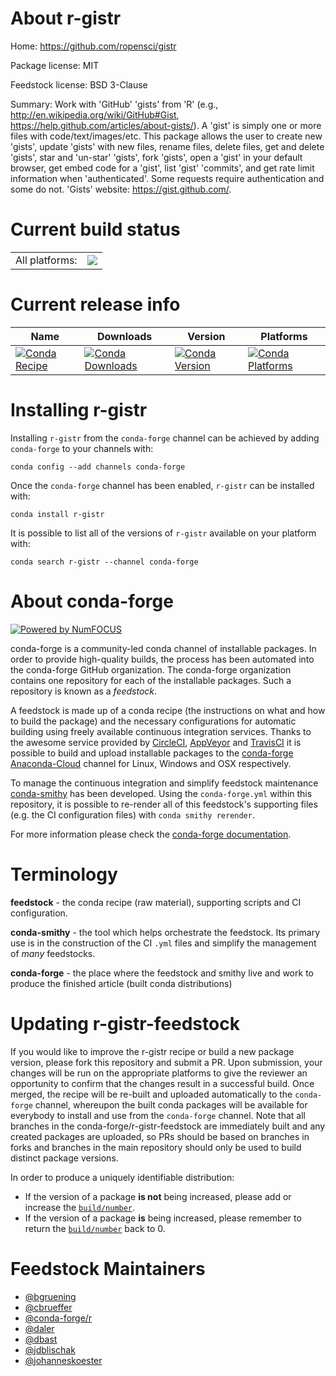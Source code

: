 About r-gistr
=============

Home: https://github.com/ropensci/gistr

Package license: MIT

Feedstock license: BSD 3-Clause

Summary: Work with 'GitHub' 'gists' from 'R' (e.g.,  <http://en.wikipedia.org/wiki/GitHub#Gist>,  <https://help.github.com/articles/about-gists/>). A 'gist' is simply one or more files with code/text/images/etc. This package allows the user to create new 'gists', update 'gists' with new files, rename files, delete files, get and delete 'gists', star and 'un-star' 'gists', fork 'gists', open a 'gist' in your default browser, get embed code for a 'gist', list 'gist' 'commits', and get rate limit information when 'authenticated'. Some requests require authentication and some do not. 'Gists' website:  <https://gist.github.com/>.



Current build status
====================


<table><tr><td>All platforms:</td>
    <td>
      <a href="https://dev.azure.com/conda-forge/feedstock-builds/_build/latest?definitionId=1195&branchName=master">
        <img src="https://dev.azure.com/conda-forge/feedstock-builds/_apis/build/status/r-gistr-feedstock?branchName=master">
      </a>
    </td>
  </tr>
</table>

Current release info
====================

| Name | Downloads | Version | Platforms |
| --- | --- | --- | --- |
| [![Conda Recipe](https://img.shields.io/badge/recipe-r--gistr-green.svg)](https://anaconda.org/conda-forge/r-gistr) | [![Conda Downloads](https://img.shields.io/conda/dn/conda-forge/r-gistr.svg)](https://anaconda.org/conda-forge/r-gistr) | [![Conda Version](https://img.shields.io/conda/vn/conda-forge/r-gistr.svg)](https://anaconda.org/conda-forge/r-gistr) | [![Conda Platforms](https://img.shields.io/conda/pn/conda-forge/r-gistr.svg)](https://anaconda.org/conda-forge/r-gistr) |

Installing r-gistr
==================

Installing `r-gistr` from the `conda-forge` channel can be achieved by adding `conda-forge` to your channels with:

```
conda config --add channels conda-forge
```

Once the `conda-forge` channel has been enabled, `r-gistr` can be installed with:

```
conda install r-gistr
```

It is possible to list all of the versions of `r-gistr` available on your platform with:

```
conda search r-gistr --channel conda-forge
```


About conda-forge
=================

[![Powered by NumFOCUS](https://img.shields.io/badge/powered%20by-NumFOCUS-orange.svg?style=flat&colorA=E1523D&colorB=007D8A)](http://numfocus.org)

conda-forge is a community-led conda channel of installable packages.
In order to provide high-quality builds, the process has been automated into the
conda-forge GitHub organization. The conda-forge organization contains one repository
for each of the installable packages. Such a repository is known as a *feedstock*.

A feedstock is made up of a conda recipe (the instructions on what and how to build
the package) and the necessary configurations for automatic building using freely
available continuous integration services. Thanks to the awesome service provided by
[CircleCI](https://circleci.com/), [AppVeyor](https://www.appveyor.com/)
and [TravisCI](https://travis-ci.org/) it is possible to build and upload installable
packages to the [conda-forge](https://anaconda.org/conda-forge)
[Anaconda-Cloud](https://anaconda.org/) channel for Linux, Windows and OSX respectively.

To manage the continuous integration and simplify feedstock maintenance
[conda-smithy](https://github.com/conda-forge/conda-smithy) has been developed.
Using the ``conda-forge.yml`` within this repository, it is possible to re-render all of
this feedstock's supporting files (e.g. the CI configuration files) with ``conda smithy rerender``.

For more information please check the [conda-forge documentation](https://conda-forge.org/docs/).

Terminology
===========

**feedstock** - the conda recipe (raw material), supporting scripts and CI configuration.

**conda-smithy** - the tool which helps orchestrate the feedstock.
                   Its primary use is in the construction of the CI ``.yml`` files
                   and simplify the management of *many* feedstocks.

**conda-forge** - the place where the feedstock and smithy live and work to
                  produce the finished article (built conda distributions)


Updating r-gistr-feedstock
==========================

If you would like to improve the r-gistr recipe or build a new
package version, please fork this repository and submit a PR. Upon submission,
your changes will be run on the appropriate platforms to give the reviewer an
opportunity to confirm that the changes result in a successful build. Once
merged, the recipe will be re-built and uploaded automatically to the
`conda-forge` channel, whereupon the built conda packages will be available for
everybody to install and use from the `conda-forge` channel.
Note that all branches in the conda-forge/r-gistr-feedstock are
immediately built and any created packages are uploaded, so PRs should be based
on branches in forks and branches in the main repository should only be used to
build distinct package versions.

In order to produce a uniquely identifiable distribution:
 * If the version of a package **is not** being increased, please add or increase
   the [``build/number``](https://conda.io/docs/user-guide/tasks/build-packages/define-metadata.html#build-number-and-string).
 * If the version of a package **is** being increased, please remember to return
   the [``build/number``](https://conda.io/docs/user-guide/tasks/build-packages/define-metadata.html#build-number-and-string)
   back to 0.

Feedstock Maintainers
=====================

* [@bgruening](https://github.com/bgruening/)
* [@cbrueffer](https://github.com/cbrueffer/)
* [@conda-forge/r](https://github.com/conda-forge/r/)
* [@daler](https://github.com/daler/)
* [@dbast](https://github.com/dbast/)
* [@jdblischak](https://github.com/jdblischak/)
* [@johanneskoester](https://github.com/johanneskoester/)

